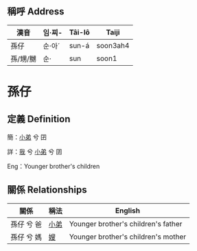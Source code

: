 

## 稱呼 Address

漢音 | 임·찌- | Tâi-lô | Taiji
--- | --- | --- | --- 
孫仔 | 순·아ˊ | sun-á | soon3ah4 
孫/甥/嬲 | 순· | sun | soon1 
# 孫仔
## 定義 Definition
簡：[小弟](member6.md) 兮 囝

詳：[我](member1.md) 兮 [小弟](member6.md) 兮 囝

Eng：Younger brother's children

## 關係 Relationships

關係 | 稱法 | English
--- | --- | --- 
孫仔 兮 爸 | [小弟](member6.md) | Younger brother's children's father
孫仔 兮 媽 | [嫂](member69.md) | Younger brother's children's mother
